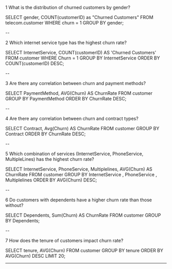 1 What is the distribution of churned customers by gender?

SELECT 
    gender, COUNT(customerID) as "Churned Customers"
FROM
    telecom.customer
WHERE
    churn = 1
GROUP BY gender;

--

2 Which internet service type has the highest churn rate?

SELECT 
    InternetService, COUNT(customerID) AS 'Churned Customers'
FROM
    customer
WHERE
    Churn = 1
GROUP BY InternetService
ORDER BY COUNT(customerID) DESC;

--

3 Are there any correlation between churn and payment methods?

SELECT 
    PaymentMethod, 
    AVG(Churn) AS ChurnRate
FROM 
    customer
GROUP BY 
    PaymentMethod
ORDER BY 
    ChurnRate DESC;

--

4 Are there any correlation between churn and contract types?

SELECT 
    Contract, 
    Avg(Churn) AS ChurnRate
FROM 
    customer
GROUP BY 
    Contract
ORDER BY 
    ChurnRate DESC;

--

5 Which combination of services (InternetService, PhoneService, MultipleLines) has the highest churn rate?

SELECT 
    InternetService,
    PhoneService,
    Multiplelines,
    AVG(Churn) AS ChurnRate
FROM
    customer
GROUP BY InternetService , PhoneService , Multiplelines
ORDER BY AVG(Churn) DESC;

--

6 Do customers with dependents have a higher churn rate than those without?

SELECT 
    Dependents, Sum(Churn) AS ChurnRate
FROM
    customer
GROUP BY Dependents;

--

7 How does the tenure of customers impact churn rate? 

SELECT 
    tenure, AVG(Churn)
FROM
    customer
GROUP BY tenure
ORDER BY AVG(Churn) DESC
LIMIT 20;

---





